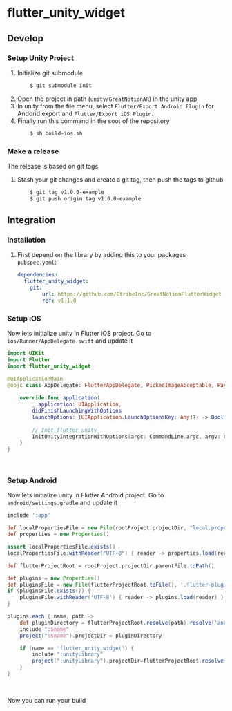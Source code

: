 # flutter_unity_widget

## Develop
### Setup Unity Project
1. Initialize git submodule
    ```bash
        $ git submodule init 
    ```
2. Open the project in path (`unity/GreatNotionAR`) in the unity app
3. In unity from the file menu, select `Flutter/Export Android Plugin` for Andorid export and `Flutter/Export iOS Plugin`.
4. Finally run this command in the soot of the repository
    ```bash
        $ sh build-ios.sh
    ```

### Make a release
The release is based on git tags

1. Stash your git changes and create a git tag, then push the tags to github
    ```bash
        $ git tag v1.0.0-example
        $ git push origin tag v1.0.0-example
    ```

## Integration
### Installation
 1. First depend on the library by adding this to your packages `pubspec.yaml`:

    ```yaml
    dependencies:
      flutter_unity_widget:
        git:
            url: https://github.com/EtribeInc/GreatNotionFlutterWidget
            ref: v1.1.0
    ```

### Setup iOS

Now lets initialize unity in Flutter iOS project. Go to `ios/Runner/AppDelegate.swift` and update it

```swift
import UIKit
import Flutter
import flutter_unity_widget

@UIApplicationMain
@objc class AppDelegate: FlutterAppDelegate, PickedImageAcceptable, PayTokenValidatable {
    
    override func application(
        _ application: UIApplication,
        didFinishLaunchingWithOptions
        launchOptions: [UIApplication.LaunchOptionsKey: Any]?) -> Bool {
        
        // Init flutter unity
        InitUnityIntegrationWithOptions(argc: CommandLine.argc, argv: CommandLine.unsafeArgv, launchOptions)
    }
}
```
<br />

### Setup Android

Now lets initialize unity in Flutter Android project. Go to `android/settings.gradle` and update it

```gradle
include ':app'

def localPropertiesFile = new File(rootProject.projectDir, "local.properties")
def properties = new Properties()

assert localPropertiesFile.exists()
localPropertiesFile.withReader("UTF-8") { reader -> properties.load(reader) }

def flutterProjectRoot = rootProject.projectDir.parentFile.toPath()

def plugins = new Properties()
def pluginsFile = new File(flutterProjectRoot.toFile(), '.flutter-plugins')
if (pluginsFile.exists()) {
    pluginsFile.withReader('UTF-8') { reader -> plugins.load(reader) }
}

plugins.each { name, path ->
    def pluginDirectory = flutterProjectRoot.resolve(path).resolve('android').toFile()
    include ":$name"
    project(":$name").projectDir = pluginDirectory

    if (name == 'flutter_unity_widget') {
        include ":unityLibrary"
        project(":unityLibrary").projectDir=flutterProjectRoot.resolve(path).resolve('android/unityLibrary').toFile()
    }
}
```
<br />

Now you can run your build